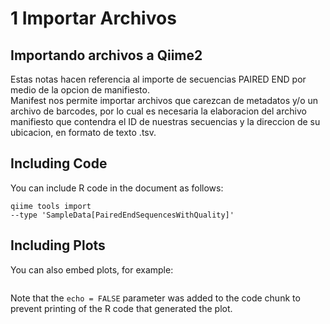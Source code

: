 1 Importar Archivos
================

## Importando archivos a Qiime2

Estas notas hacen referencia al importe de secuencias PAIRED END por
medio de la opcion de manifiesto.  
Manifest nos permite importar archivos que carezcan de metadatos y/o un
archivo de barcodes, por lo cual es necesaria la elaboracion del archivo
manifiesto que contendra el ID de nuestras secuencias y la direccion de
su ubicacion, en formato de texto .tsv.

## Including Code

You can include R code in the document as follows:

    qiime tools import
    --type 'SampleData[PairedEndSequencesWithQuality]'

## Including Plots

You can also embed plots, for example:

``` 
```

Note that the `echo = FALSE` parameter was added to the code chunk to
prevent printing of the R code that generated the plot.
